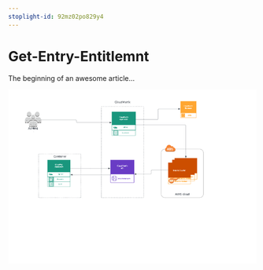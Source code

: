 ```yaml
---
stoplight-id: 92mz02po829y4
---
```


# Get-Entry-Entitlemnt

The beginning of an awesome article...

<img src="assets/images/Entry-Entielement.png" alt="CloudMatrix Entitlement API" width="900" style="align:center"/>
